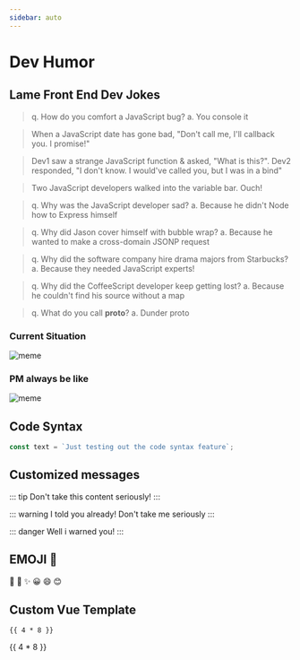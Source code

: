 ```yaml
---
sidebar: auto
---
```


# Dev Humor

## Lame Front End Dev Jokes

>q. How do you comfort a JavaScript bug? a. You console it

>When a JavaScript date has gone bad, "Don't call me, I'll callback you. I promise!"

>Dev1 saw a strange JavaScript function & asked, "What is this?". Dev2 responded, "I don't know. I would've called you, but I was in a bind"

>Two JavaScript developers walked into the variable bar. Ouch!

>q. Why was the JavaScript developer sad? a. Because he didn't Node how to Express himself

>q. Why did Jason cover himself with bubble wrap? a. Because he wanted to make a cross-domain JSONP request

>q. Why did the software company hire drama majors from Starbucks? a. Because they needed JavaScript experts!

>q. Why did the CoffeeScript developer keep getting lost? a. Because he couldn't find his source without a map

>q. What do you call __proto__? a. Dunder proto 

### Current Situation

![meme](https://i.redd.it/1wwzksg2azc11.jpg)

### PM always be like

![meme](https://pbs.twimg.com/media/Cpwoac3UMAAd3Ax.jpg)
## Code Syntax
```js
const text = `Just testing out the code syntax feature`;

```
## Customized messages
::: tip
Don't take this content seriously!
:::

::: warning
I told you already! Don't take me seriously
:::

::: danger
Well i warned you!
:::

## EMOJI :tada:
:tada: :bug: :sparkles: :grinning: :smile: :blush:  
## Custom Vue Template
```
{{ 4 * 8 }}
```

{{ 4 * 8 }}